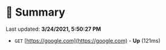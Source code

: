 # 📖 Summary
Last updated: **3/24/2021, 5:50:27 PM**

- `GET` [https://google.com](https://google.com) - **Up** (121ms)
